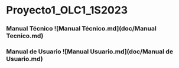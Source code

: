 # Proyecto1_OLC1_1S2023

### Manual Técnico ![Manual Técnico.md](doc/Manual Tecnico.md)
### Manual de Usuario ![Manual Usuario.md](doc/Manual de Usuario.md)
